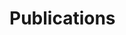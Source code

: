 # Publications

<script src="https://bibbase.org/show?bib=https://shirawein.github.io/pubs.bib&theme=default&owner=none&jsonp=1"></script>
